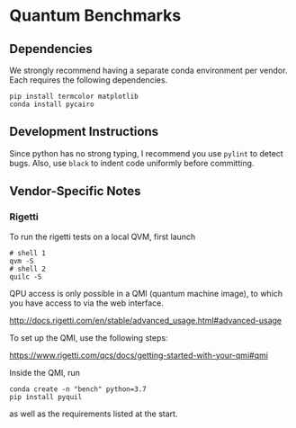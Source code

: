 # Quantum Benchmarks


## Dependencies

We strongly recommend having a separate conda environment per vendor.
Each requires the following dependencies.

    pip install termcolor matplotlib
    conda install pycairo


## Development Instructions

Since python has no strong typing, I recommend you use `pylint` to detect bugs.
Also, use `black` to indent code uniformly before committing.


## Vendor-Specific Notes

### Rigetti

To run the rigetti tests on a local QVM, first launch

    # shell 1
    qvm -S
    # shell 2
    quilc -S

QPU access is only possible in a QMI (quantum machine image), to which you have
access to via the web interface.

http://docs.rigetti.com/en/stable/advanced_usage.html#advanced-usage

To set up the QMI, use the following steps:

https://www.rigetti.com/qcs/docs/getting-started-with-your-qmi#qmi

Inside the QMI, run

    conda create -n "bench" python=3.7
    pip install pyquil

as well as the requirements listed at the start.
